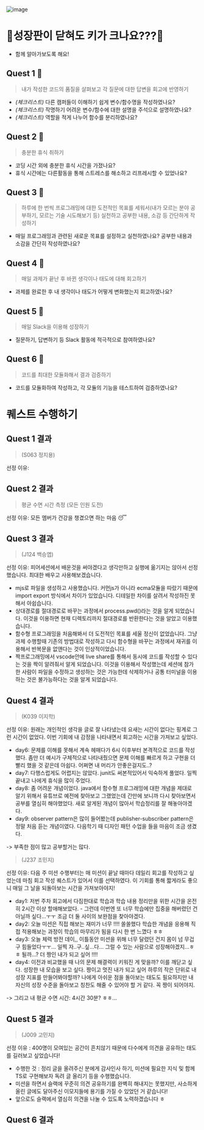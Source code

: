 ![image](https://github.com/user-attachments/assets/5721f3e0-5fbc-415d-bc40-63bfa24afd0b)

# 🤔성장판이 닫혀도 키가 크나요???🤔

- 함께 알아가보도록 해요!

## Quest 1 📌

> 내가 작성한 코드의 품질을 살펴보고 각 질문에 대한 답변을 회고에 반영하기

- _(체크리스트)_ 다른 캠퍼들이 이해하기 쉽게 변수/함수명을 작성하였나요?
- _(체크리스트)_ 작명하기 어려운 변수/함수에 대한 설명을 주석으로 설명하였나요?
- _(체크리스트)_ 역할을 적게 나누어 함수를 분리하였나요?

## Quest 2 📌

> 충분한 휴식 취하기

- 코딩 시간 외에 충분한 휴식 시간을 가졌나요?
- 휴식 시간에는 다른활동을 통해 스트레스를 해소하고 리프레시할 수 있었나요?

## Quest 3 📌

> 하루에 한 번씩 프로그래밍에 대한 도전적인 목표를 세워서(내가 모르는 분야 공부하기, 모르는 기술 시도해보기 등) 실천하고 공부한 내용, 소감 등 간단하게 작성하기

- 매일 프로그래밍과 관련된 새로운 목표를 설정하고 실천하였나요? 공부한 내용과 소감을 간단히 작성하였나요?

## Quest 4 📌

> 매일 과제가 끝난 후 바뀐 생각이나 태도에 대해 회고하기

- 과제를 완료한 후 내 생각이나 태도가 어떻게 변화했는지 회고하였나요?

## Quest 5 📌

> 매일 Slack을 이용해 성장하기

- 질문하기, 답변하기 등 Slack 활동에 적극적으로 참여하였나요?

## Quest 6 📌

> 코드를 최대한 모듈화해서 결과 검증하기

- 코드를 모듈화하여 작성하고, 각 모듈의 기능을 테스트하여 검증하였나요?

# 퀘스트 수행하기

## Quest 1 결과

> (S063 정지용)

선정 이유:

## Quest 2 결과

> 평균 수면 시간 측정 (모든 인원 도전)

선정 이유: 모든 멤버가 건강을 챙겼으면 하는 마음 😴

## Quest 3 결과

> (J124 백승엽)

선정 이유: 피어세션에서 배운것을 써야겠다고 생각만하고 실행에 옮기지는 않아서 선정했습니다. 최대한 배우고 사용해보겠습니다.

- mjs로 파일을 생성하고 사용했습니다. 커먼js가 아니라 ecma모듈을 따랐기 때문에 import export 방식에서 차이가 있었습니다. 디테일한 차이를 살려서 작성하진 못해서 아쉽습니다.
- 상대경로를 절대경로로 바꾸는 과정에서 process.pwd()라는 것을 알게 되었습니다. 이것을 이용하면 현재 디렉토리까지 절대경로를 반환한다는 것을 알았고 이용했습니다.
- 함수형 프로그래밍을 처음해봐서 더 도전적인 목표를 세울 정신이 없었습니다. 그냥 과제 수행할때 기존의 방법대로 작성하고 다시 함수형을 바꾸는 과정에서 재귀를 이용해서 반복문을 없앤다는 것이 인상적이었습니다.
- 짝프로그래밍에서 vscode안에 live share를 통해서 동시에 코드를 작성할 수 있다는 것을 짝이 알려줘서 알게 되었습니다. 이것을 이용해서 작성했는데 세션에 참가한 사람이 파일을 수정하고 생성하는 것은 가능한데 삭제하거나 공통 터미널을 이용하는 것은 불가능하다는 것을 알게 되었습니다.

## Quest 4 결과

> (K039 이지학)

선정 이유: 원래는 개인적인 생각을 글로 잘 나타냈는데 요새는 시간이 없다는 핑계로 그런 시간이 없었다. 이번 기회에 내 감정을 나타내면서 회고하는 시간을 가져보고 싶었다.

- day6: 문제를 이해를 못해서 계속 헤매다가 6시 이후부터 본격적으로 코드를 작성했다. 좀만 더 예시가 구체적으로 나타내줬으면 문제 이해를 빠르게 하고 구현을 더 빨리 했을 것 같은데 아쉽다. 어쩌면 내 머리가 안좋은걸지도..?
- day7: 다행스럽게도 어렵지는 않았다. junit도 써본적있어서 익숙하게 풀었다. 일찍 끝내고 나에게 휴식을 많이 주었다.
- day8: 좀 어려운 개념이었다. java에서 함수형 프로그래밍에 대한 개념을 제대로 알기 위해서 유튜브로 예전에 찾아보고 그랬었는데 간만에 보니까 다시 찾아보면서 공부를 열심히 해야했었다. 새로 알게된 개념이 많아서 학습정리를 잘 해놓아야겠다.
- day9: observer pattern은 많이 들어봤는데 publisher-subscriber pattern은 정말 처음 듣는 개념이였다. 다음학기 때 디자인 패턴 수업을 들을 마음이 조금 생겼다.

-> 부족한 점이 많고 공부할거는 많다.

> (J237 조민지)

선정 이유: 다음 주 미션 수행부터는 매 미션이 끝날 때마다 데일리 회고를 작성하고 싶었는데 마침 회고 작성 퀘스트가 있어서 이를 선택하였다. 이 기회를 통해 짧게라도 좋으니 매일 그 날을 되돌아보는 시간을 가져보아야지!

- day1: 저번 주차 회고에서 다짐한대로 학습과 학습 내용 정리만을 위한 시간을 온전히 2시간 이상 할애해보았다. - 그런데 이번엔 또 너무 학습에만 집중을 해버렸던 건 아닐까 싶다...ㅜㅜ 조금 더 둘 사이의 보완점을 찾아야겠다.
- day2: 오늘 미션은 직접 해보는 재미가 너무 !!!! 쏠쏠했다 학습한 개념을 응용해 직접 적용해보는 과정이 학습의 마무리가 됨을 다시 한 번 느꼈다 ㅎㅎ
- day3: 오늘 체력 방전 데이,, 이틀동안 미션을 위해 너무 달렸던 건지 몸이 넘 무겁구 힘들었다ㅜㅜ... 일찍 자..구..싶...다... 그럴 수 있는 사람으로 성장해야겠지...ㅎㅎ 될까...? 더 짱인 내가 되고 싶어 !!!!
- day4: 이전과 비교했을 때 나의 문제 해결력이 키워진 게 맞을까? 이를 깨닫고 싶다. 성장한 내 모습을 보고 싶다. 짱이고 멋진 내가 되고 싶어 하루의 작은 단위로 내 성장 지표를 만들어봐야할까? 나에게 아쉬운 점을 돌아보는 태도도 필요하지만 내 자신의 성장 수준을 돌아보고 칭찬도 해줄 수 있어야 할 거 같다. 꼭 짱이 되어야지.

-> 그리고 내 평균 수면 시간: 4시간 30분? ㅎㅎ...

## Quest 5 결과

> (J009 고민지)

선정 이유 : 400명이 모여있는 공간이 흔치않기 때문에 다수에게 의견을 공유하는 태도를 길러보고 싶었습니다!
- 수행한 것 : 정리 글을 올려주신 분에게 감사인사 하기, 미션에 필요한 지식 및 함께 TS로 구현해보자 독려 글 올리기 등을 수행했습니다.
- 미션을 하면서 슬랙에 꾸준히 의견 공유하기를 완벽히 해내지는 못했지만, 사소하게 올린 글에도 달아주신 이모지들에 용기를 가질 수 있었던 거 같습니다!
- 앞으로도 슬랙에서 열심히 의견을 나눌 수 있도록 노력하겠습니다 ㅎ

## Quest 6 결과
